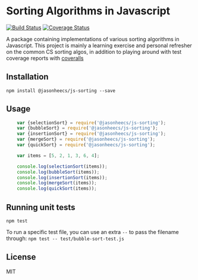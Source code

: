 # Sorting Algorithms in Javascript
[![Build Status](https://travis-ci.org/jasonheecs/js-sorting.svg?branch=master)](https://travis-ci.org/jasonheecs/js-sorting) [![Coverage Status](https://coveralls.io/repos/github/jasonheecs/js-sorting/badge.svg)](https://coveralls.io/github/jasonheecs/js-sorting)

A package containing implementations of various sorting algorithms in Javascript. This project is mainly a learning exercise and personal refresher on the common CS sorting algos, in addition to playing around with test coverage reports with [coveralls](https://coveralls.io/)

## Installation
`npm install @jasonheecs/js-sorting --save`

## Usage
```js
    var {selectionSort} = require('@jasonheecs/js-sorting');
    var {bubbleSort} = require('@jasonheecs/js-sorting');
    var {insertionSort} = require('@jasonheecs/js-sorting');
    var {mergeSort} = require('@jasonheecs/js-sorting');
    var {quickSort} = require('@jasonheecs/js-sorting');

    var items = [5, 2, 1, 3, 6, 4];

    console.log(selectionSort(items));
    console.log(bubbleSort(items));
    console.log(insertionSort(items));
    console.log(mergeSort(items));
    console.log(quickSort(items));
```

## Running unit tests
`npm test`

To run a specific test file, you can use an extra `--` to pass the filename through:
`npm test -- test/bubble-sort-test.js`

## License
MIT